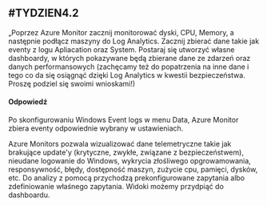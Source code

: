 ## #TYDZIEN4.2
„Poprzez Azure Monitor zacznij monitorować dyski, CPU, Memory, a następnie podłącz maszyny do Log Analytics. Zacznij zbierać dane takie jak eventy z logu Apliacation oraz System. Postaraj się utworzyć własne dashboardy, w których pokazywane będą zbierane dane ze zdarzeń oraz danych performansowych (zachęcamy też do popatrzenia na inne dane i tego co da się osiągnąć dzięki Log Analytics w kwestii bezpieczeństwa. Proszę podziel się swoimi wnioskami!)

#### Odpowiedź
Po skonfigurowaniu Windows Event logs w menu Data, Azure Monitor zbiera eventy odpowiednie wybrany w ustawieniach. 

Azure Monitors pozwala wizualizować dane telemetryczne takie jak brakujące update'y (krytyczne, zwykłe, związane z bezpieczeństwem), nieudane logowanie do Windows,  wykrycia złośliwego opgrowamowania, responsywność, błędy, dostępność maszyn, zużycie cpu, pamięci, dysków, etc. Do analizy z pomocą przychodzą prekonfigurowane zapytania albo zdefiniowanie właśnego zapytania. Widoki możemy przydpiąć do dashboardu.    
